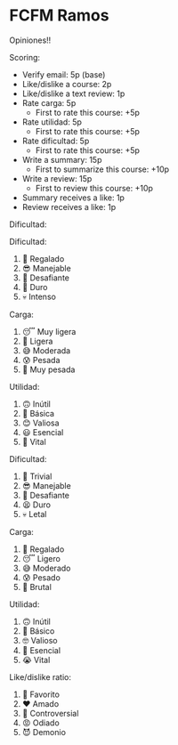 # FCFM Ramos

Opiniones!!

Scoring:

- Verify email: 5p (base)
- Like/dislike a course: 2p
- Like/dislike a text review: 1p
- Rate carga: 5p
  - First to rate this course: +5p
- Rate utilidad: 5p
  - First to rate this course: +5p
- Rate dificultad: 5p
  - First to rate this course: +5p
- Write a summary: 15p
  - First to summarize this course: +10p
- Write a review: 15p
  - First to review this course: +10p
- Summary receives a like: 1p
- Review receives a like: 1p


Dificultad:

Dificultad:
1. 🎁 Regalado
2. 😎 Manejable
3. 😬 Desafiante
4. 🤯 Duro
5. 💀 Intenso

Carga:
1. 😴 Muy ligera
2. 🥱 Ligera
3. 😅 Moderada
4. 😰 Pesada
5. 🥵 Muy pesada

Utilidad:
1. 🙃 Inútil
2. 🙂 Básica
3. 😊 Valiosa
4. 😃 Esencial
5. 🤩 Vital



Dificultad:
1. 🥱 Trivial
2. 😎 Manejable
3. 😬 Desafiante
4. 😫 Duro
5. 💀 Letal

Carga:
1. 🎁 Regalado
2. 😴 Ligero
3. 😅 Moderado
4. 😰 Pesado
5. 🥵 Brutal

Utilidad:
1. 🙃 Inútil
2. 🙂 Básico
3. 🤓 Valioso
4. 🧠 Esencial
5. 😭 Vital

Like/dislike ratio:
1. 💖 Favorito
2. ❤ Amado
3. 🤔 Controversial
4. 😡 Odiado
5. 😈 Demonio